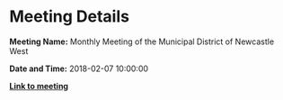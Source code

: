 # Meeting Details

**Meeting Name:** Monthly Meeting of the Municipal District of Newcastle West

**Date and Time:** 2018-02-07 10:00:00

**<a href="https://www.limerick.ie/council/whats-on/monthly-meeting-municipal-district-newcastle-west-26" target="_blank">Link to meeting</a>**
